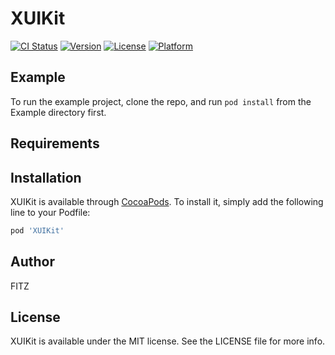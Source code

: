 # XUIKit

[![CI Status](https://img.shields.io/travis/FITZ/XUIKit.svg?style=flat)](https://travis-ci.org/FITZ/XUIKit)
[![Version](https://img.shields.io/cocoapods/v/XUIKit.svg?style=flat)](https://cocoapods.org/pods/XUIKit)
[![License](https://img.shields.io/cocoapods/l/XUIKit.svg?style=flat)](https://cocoapods.org/pods/XUIKit)
[![Platform](https://img.shields.io/cocoapods/p/XUIKit.svg?style=flat)](https://cocoapods.org/pods/XUIKit)

## Example

To run the example project, clone the repo, and run `pod install` from the Example directory first.

## Requirements

## Installation

XUIKit is available through [CocoaPods](https://cocoapods.org). To install
it, simply add the following line to your Podfile:

```ruby
pod 'XUIKit'
```

## Author

FITZ

## License

XUIKit is available under the MIT license. See the LICENSE file for more info.
